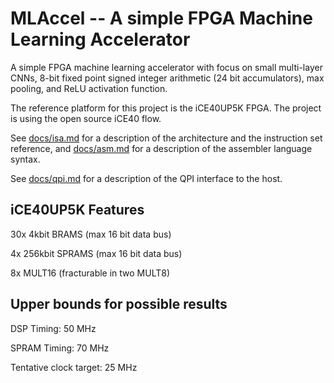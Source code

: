 MLAccel -- A simple FPGA Machine Learning Accelerator
=====================================================

A simple FPGA machine learning accelerator with focus on small multi-layer
CNNs, 8-bit fixed point signed integer arithmetic (24 bit accumulators),
max pooling, and ReLU activation function.

The reference platform for this project is the iCE40UP5K FPGA. The project
is using the open source iCE40 flow.

See [docs/isa.md](docs/isa.md) for a description of the architecture and
the instruction set reference, and [docs/asm.md](docs/asm.md) for a description
of the assembler language syntax.

See [docs/qpi.md](docs/qpi.md) for a description of the QPI interface to
the host.

iCE40UP5K Features
------------------

30x 4kbit BRAMS (max 16 bit data bus)

4x 256kbit SPRAMS (max 16 bit data bus)

8x MULT16 (fracturable in two MULT8)

Upper bounds for possible results
---------------------------------

DSP Timing: 50 MHz

SPRAM Timing: 70 MHz

Tentative clock target: 25 MHz
